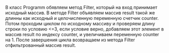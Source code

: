 В класс Programm обявляем метод Filter, который на вход принимает исходный массив. В методе Filter объявляем массив result такой же длинны как исходный и целочисленную переменную счетчик counter. Потом проходим циклом по исходному массиву и проверяем длину строки по условию <=3, если условие верно, добавляем этот элемент в массив result по индексу counter, и увеличиваем переменную counter на 1. После завершения цикла возвращаем из метода Filter отфильтрованный массив result.